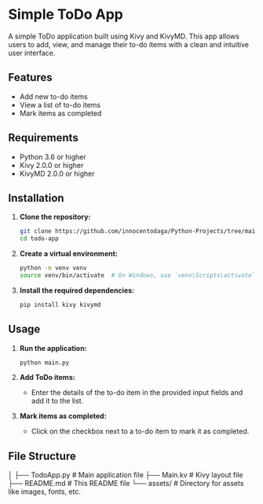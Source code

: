 # Simple ToDo App

A simple ToDo application built using Kivy and KivyMD. This app allows users to add, view, and manage their to-do items with a clean and intuitive user interface.

## Features

- Add new to-do items
- View a list of to-do items
- Mark items as completed

## Requirements

- Python 3.6 or higher
- Kivy 2.0.0 or higher
- KivyMD 2.0.0 or higher

## Installation

1. **Clone the repository:**

    ```sh
    git clone https://github.com/innocentodaga/Python-Projects/tree/main/Todo-App.git
    cd todo-app
    ```

2. **Create a virtual environment:**

    ```sh
    python -m venv venv
    source venv/bin/activate  # On Windows, use `venv\Scripts\activate`
    ```

3. **Install the required dependencies:**

    ```sh
    pip install kivy kivymd
    ```

## Usage

1. **Run the application:**

    ```sh
    python main.py
    ```

2. **Add ToDo items:**

    - Enter the details of the to-do item in the provided input fields and add it to the list.

3. **Mark items as completed:**

    - Click on the checkbox next to a to-do item to mark it as completed.

## File Structure
│
├── TodoApp.py # Main application file
├── Main.kv # Kivy layout file
├── README.md # This README file
└── assets/ # Directory for assets like images, fonts, etc.
